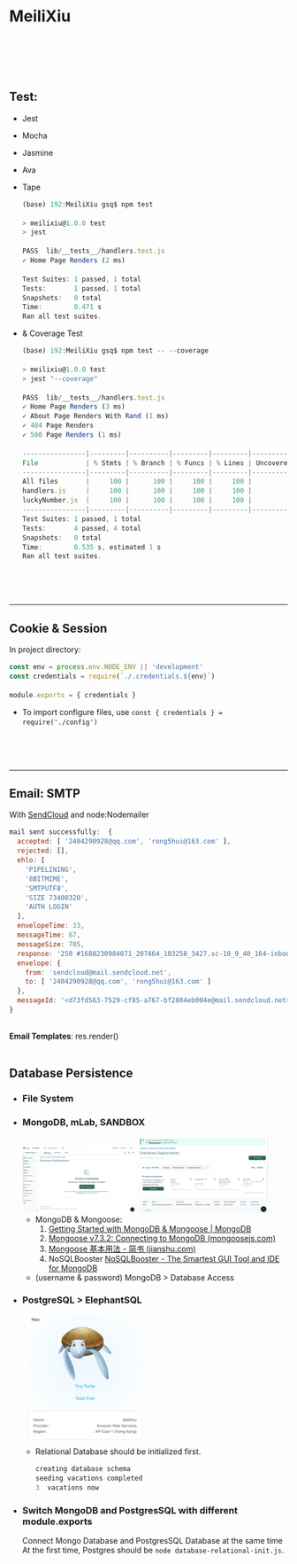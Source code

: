 # MeiliXiu


<br>
<br>
<br>
<br>


## Test:

- Jest
- Mocha
- Jasmine
- Ava
- Tape

  ```javascript
  (base) 192:MeiliXiu gsq$ npm test

  > meilixiu@1.0.0 test
  > jest

  PASS  lib/__tests__/handlers.test.js
  ✓ Home Page Renders (2 ms)

  Test Suites: 1 passed, 1 total
  Tests:       1 passed, 1 total
  Snapshots:   0 total
  Time:        0.471 s
  Ran all test suites.
  ```
  
- & Coverage Test  
  
  ```javascript
  (base) 192:MeiliXiu gsq$ npm test -- --coverage

  > meilixiu@1.0.0 test
  > jest "--coverage"

  PASS  lib/__tests__/handlers.test.js
  ✓ Home Page Renders (3 ms)
  ✓ About Page Renders With Rand (1 ms)
  ✓ 404 Page Renders
  ✓ 500 Page Renders (1 ms)

  ----------------|---------|----------|---------|---------|-------------------
  File            | % Stmts | % Branch | % Funcs | % Lines | Uncovered Line #s 
  ----------------|---------|----------|---------|---------|-------------------
  All files       |     100 |      100 |     100 |     100 |     
  handlers.js     |     100 |      100 |     100 |     100 |     
  luckyNumber.js  |     100 |      100 |     100 |     100 |     
  ----------------|---------|----------|---------|---------|-------------------
  Test Suites: 1 passed, 1 total
  Tests:       4 passed, 4 total
  Snapshots:   0 total
  Time:        0.535 s, estimated 1 s
  Ran all test suites.  
  ```


<br>
<br>
<br>

---

## Cookie & Session

In project directory:

  ```javascript
  const env = process.env.NODE_ENV || 'development'
  const credentials = require(`./.credentials.${env}`)

  module.exports = { credentials }
  ```

- To import configure files, use `const { credentials } = require('./config')`

<br>
<br>
<br>

---

## Email: SMTP

With [SendCloud](https://www.sendcloud.net/doc/email_v2/code/) and node:Nodemailer

  ```javascript
  mail sent successfully:  {
    accepted: [ '2404290928@qq.com', 'rong5hui@163.com' ],
    rejected: [],
    ehlo: [
      'PIPELINING',
      '8BITMIME',
      'SMTPUTF8',
      'SIZE 73400320',
      'AUTH LOGIN'
    ],
    envelopeTime: 33,
    messageTime: 67,
    messageSize: 705,
    response: '250 #1688230984071_207464_103258_3427.sc-10_9_40_164-inbound#Queued',
    envelope: {
      from: 'sendcloud@mail.sendcloud.net',
      to: [ '2404290928@qq.com', 'rong5hui@163.com' ]
    },
    messageId: '<d73fd563-7529-cf85-a767-bf2804eb004e@mail.sendcloud.net>'
  }
  ```

<br>
<b>Email Templates</b>: res.render()

<br>
<br>

## Database Persistence

- ### File System
- ### MongoDB, mLab, SANDBOX


  <img src="./public/img/image.png" alt="image-20230705012256694" style="zoom:20%;" />
  <img src="./public/img/image_2.png" alt="image-20230705012256694" style="zoom:23%;">

  - MongoDB & Mongoose:
    1. [Getting Started with MongoDB &amp; Mongoose | MongoDB](https://www.mongodb.com/developer/languages/javascript/getting-started-with-mongodb-and-mongoose/)
    2. [Mongoose v7.3.2: Connecting to MongoDB (mongoosejs.com)](https://mongoosejs.com/docs/connections.html)
    3. [Mongoose 基本用法 - 简书 (jianshu.com)](https://www.jianshu.com/p/149faf0fa491)
    4. NoSQLBooster [NoSQLBooster - The Smartest GUI Tool and IDE for MongoDB](https://nosqlbooster.com/)
  - (username & password) MongoDB > Database Access
- ### PostgreSQL > ElephantSQL
  <img src="./public/img/20230711_135700_image.png" alt="image-20230711_135700_image" style="zoom:23%;">  

  - Relational Database should be initialized first.
    ```javascript
    creating database schema
    seeding vacations completed
    3  vacations now
    ```  
- ### Switch MongoDB and PostgresSQL with different module.exports 
  Connect Mongo Database and PostgresSQL Database at the same time   
  At the first time, Postgres should be `node database-relational-init.js`.  